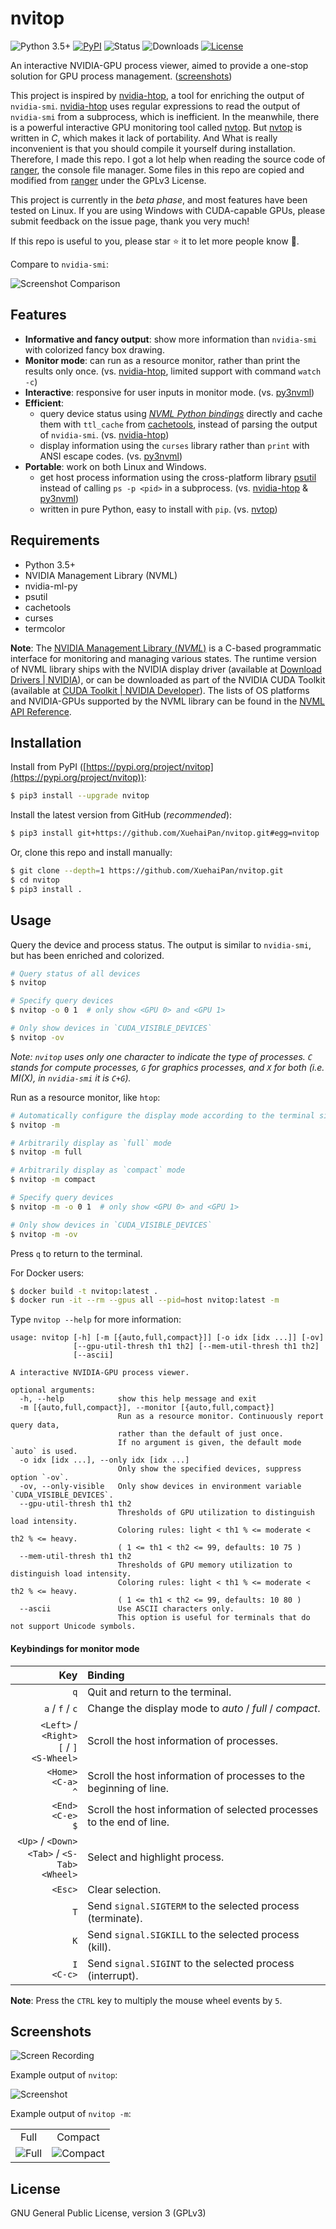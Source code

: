 # nvitop

![Python 3.5+](https://img.shields.io/badge/Python-3.5%2B-brightgreen.svg)
[![PyPI](https://img.shields.io/pypi/v/nvitop?label=PyPI)](https://pypi.org/project/nvitop)
![Status](https://img.shields.io/pypi/status/nvitop?label=Status)
![Downloads](https://img.shields.io/pypi/dm/nvitop?label=Downloads)
[![License](https://img.shields.io/github/license/XuehaiPan/nvitop?label=License)](#license)

An interactive NVIDIA-GPU process viewer, aimed to provide a one-stop solution for GPU process management. ([screenshots](#screenshots))

This project is inspired by [nvidia-htop](https://github.com/peci1/nvidia-htop), a tool for enriching the output of `nvidia-smi`. [nvidia-htop](https://github.com/peci1/nvidia-htop) uses regular expressions to read the output of `nvidia-smi` from a subprocess, which is inefficient. In the meanwhile, there is a powerful interactive GPU monitoring tool called [nvtop](https://github.com/Syllo/nvtop). But [nvtop](https://github.com/Syllo/nvtop) is written in *C*, which makes it lack of portability. And What is really inconvenient is that you should compile it yourself during installation. Therefore, I made this repo. I got a lot help when reading the source code of [ranger](https://github.com/ranger/ranger), the console file manager. Some files in this repo are copied and modified from [ranger](https://github.com/ranger/ranger) under the GPLv3 License.

This project is currently in the *beta phase*, and most features have been tested on Linux. If you are using Windows with CUDA-capable GPUs, please submit feedback on the issue page, thank you very much!

If this repo is useful to you, please star ⭐️ it to let more people know 🤗.

Compare to `nvidia-smi`:

![Screenshot Comparison](https://user-images.githubusercontent.com/16078332/117765245-3f16de80-b260-11eb-99c7-077cd5519074.png)

## Features

- **Informative and fancy output**: show more information than `nvidia-smi` with colorized fancy box drawing.
- **Monitor mode**: can run as a resource monitor, rather than print the results only once. (vs. [nvidia-htop](https://github.com/peci1/nvidia-htop), limited support with command `watch -c`)
- **Interactive**: responsive for user inputs in monitor mode. (vs. [py3nvml](https://github.com/fbcotter/py3nvml))
- **Efficient**:
  - query device status using [*NVML Python bindings*](https://pypi.org/project/nvidia-ml-py) directly and cache them with `ttl_cache` from [cachetools](https://github.com/tkem/cachetools), instead of parsing the output of `nvidia-smi`. (vs. [nvidia-htop](https://github.com/peci1/nvidia-htop))
  - display information using the `curses` library rather than `print` with ANSI escape codes. (vs. [py3nvml](https://github.com/fbcotter/py3nvml))
- **Portable**: work on both Linux and Windows.
  - get host process information using the cross-platform library [psutil](https://github.com/giampaolo/psutil) instead of calling `ps -p <pid>` in a subprocess. (vs. [nvidia-htop](https://github.com/peci1/nvidia-htop) & [py3nvml](https://github.com/fbcotter/py3nvml))
  - written in pure Python, easy to install with `pip`. (vs. [nvtop](https://github.com/Syllo/nvtop))

## Requirements

- Python 3.5+
- NVIDIA Management Library (NVML)
- nvidia-ml-py
- psutil
- cachetools
- curses
- termcolor

**Note**: The [NVIDIA Management Library (*NVML*)](https://developer.nvidia.com/nvidia-management-library-nvml) is a C-based programmatic interface for monitoring and managing various states. The runtime version of NVML library ships with the NVIDIA display driver (available at [Download Drivers | NVIDIA](https://www.nvidia.com/Download/index.aspx)), or can be downloaded as part of the NVIDIA CUDA Toolkit (available at [CUDA Toolkit | NVIDIA Developer](https://developer.nvidia.com/cuda-downloads)). The lists of OS platforms and NVIDIA-GPUs supported by the NVML library can be found in the [NVML API Reference](https://docs.nvidia.com/deploy/nvml-api/nvml-api-reference.html).

## Installation

Install from PyPI ([https://pypi.org/project/nvitop](https://pypi.org/project/nvitop)):

```bash
$ pip3 install --upgrade nvitop
```

Install the latest version from GitHub (*recommended*):

```bash
$ pip3 install git+https://github.com/XuehaiPan/nvitop.git#egg=nvitop
```

Or, clone this repo and install manually:

```bash
$ git clone --depth=1 https://github.com/XuehaiPan/nvitop.git
$ cd nvitop
$ pip3 install .
```

## Usage

Query the device and process status. The output is similar to `nvidia-smi`, but has been enriched and colorized.

```bash
# Query status of all devices
$ nvitop

# Specify query devices
$ nvitop -o 0 1  # only show <GPU 0> and <GPU 1>

# Only show devices in `CUDA_VISIBLE_DEVICES`
$ nvitop -ov
```

*Note: `nvitop` uses only one character to indicate the type of processes. `C` stands for compute processes, `G` for graphics processes, and `X` for both (i.e. MI(X), in `nvidia-smi` it is `C+G`).*

Run as a resource monitor, like `htop`:

```bash
# Automatically configure the display mode according to the terminal size
$ nvitop -m

# Arbitrarily display as `full` mode
$ nvitop -m full

# Arbitrarily display as `compact` mode
$ nvitop -m compact

# Specify query devices
$ nvitop -m -o 0 1  # only show <GPU 0> and <GPU 1>

# Only show devices in `CUDA_VISIBLE_DEVICES`
$ nvitop -m -ov
```

Press `q` to return to the terminal.

For Docker users:

```bash
$ docker build -t nvitop:latest .
$ docker run -it --rm --gpus all --pid=host nvitop:latest -m
```

Type `nvitop --help` for more information:

```
usage: nvitop [-h] [-m [{auto,full,compact}]] [-o idx [idx ...]] [-ov]
              [--gpu-util-thresh th1 th2] [--mem-util-thresh th1 th2]
              [--ascii]

A interactive NVIDIA-GPU process viewer.

optional arguments:
  -h, --help            show this help message and exit
  -m [{auto,full,compact}], --monitor [{auto,full,compact}]
                        Run as a resource monitor. Continuously report query data,
                        rather than the default of just once.
                        If no argument is given, the default mode `auto` is used.
  -o idx [idx ...], --only idx [idx ...]
                        Only show the specified devices, suppress option `-ov`.
  -ov, --only-visible   Only show devices in environment variable `CUDA_VISIBLE_DEVICES`.
  --gpu-util-thresh th1 th2
                        Thresholds of GPU utilization to distinguish load intensity.
                        Coloring rules: light < th1 % <= moderate < th2 % <= heavy.
                        ( 1 <= th1 < th2 <= 99, defaults: 10 75 )
  --mem-util-thresh th1 th2
                        Thresholds of GPU memory utilization to distinguish load intensity.
                        Coloring rules: light < th1 % <= moderate < th2 % <= heavy.
                        ( 1 <= th1 < th2 <= 99, defaults: 10 80 )
  --ascii               Use ASCII characters only.
                        This option is useful for terminals that do not support Unicode symbols.
```

#### Keybindings for monitor mode

|                                                       Key | Binding                                                               |
| --------------------------------------------------------: | :-------------------------------------------------------------------- |
|                                                       `q` | Quit and return to the terminal.                                      |
|                                           `a` / `f` / `c` | Change the display mode to *auto* / *full* / *compact*.               |
|      `<Left>` / `<Right>` <br> `[` / `]` <br> `<S-Wheel>` | Scroll the host information of processes.                             |
|                            `<Home>` <br> `<C-a>` <br> `^` | Scroll the host information of processes to the beginning of line.    |
|                             `<End>` <br> `<C-e>` <br> `$` | Scroll the host information of selected processes to the end of line. |
| `<Up>` / `<Down>` <br> `<Tab>` / `<S-Tab>` <br> `<Wheel>` | Select and highlight process.                                         |
|                                                   `<Esc>` | Clear selection.                                                      |
|                                                       `T` | Send `signal.SIGTERM` to the selected process (terminate).            |
|                                                       `K` | Send `signal.SIGKILL` to the selected process (kill).                 |
|                                          `I` <br> `<C-c>` | Send `signal.SIGINT` to the selected process (interrupt).             |

**Note**: Press the `CTRL` key to multiply the mouse wheel events by `5`.

## Screenshots

![Screen Recording](https://user-images.githubusercontent.com/16078332/113173772-508dc380-927c-11eb-84c5-b6f496e54c08.gif)

Example output of `nvitop`:

<img src="https://user-images.githubusercontent.com/16078332/117765250-41793880-b260-11eb-8a1b-9c32868a46d4.png" alt="Screenshot">

Example output of `nvitop -m`:

<table>
  <tr valign="center" align="center">
    <td>Full</td>
    <td>Compact</td>
  </tr>
  <tr valign="top" align="center">
    <td><img src="https://user-images.githubusercontent.com/16078332/117765260-4342fc00-b260-11eb-9198-7bcfdd1db113.png" alt="Full"></td>
    <td><img src="https://user-images.githubusercontent.com/16078332/117765274-476f1980-b260-11eb-9afd-877cca54e0bc.png" alt="Compact"></td>
  </tr>
</table>

## License

GNU General Public License, version 3 (GPLv3)
